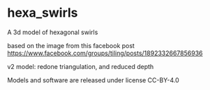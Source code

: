 # hexa_swirls
A 3d model of hexagonal swirls


based on the image from this facebook post
https://www.facebook.com/groups/tiling/posts/1892332667856936

v2 model: redone triangulation, and reduced depth

Models and software are released under license CC-BY-4.0
